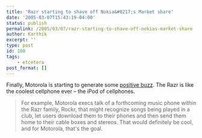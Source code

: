 ```yaml
---
title: 'Razr starting to shave off Nokia&#8217;s Market share'
date: '2005-03-07T15:43:19-04:00'
status: publish
permalink: /2005/03/07/razr-starting-to-shave-off-nokias-market-share
author: Karthik
excerpt: ''
type: post
id: 100
tags:
    - etcetera
post_format: []
---
```

Finally, Motorola is starting to generate some [positive buzz](http://www.msnbc.msn.com/id/7102433/site/newsweek/). The Razr is like the coolest cellphone ever – the iPod of cellphones.

> For example, Motorola execs talk of a forthcoming music phone within the Razr family, Rockr, that might recognize songs being played in a club, let users download them to their phones and then send them home to their cable boxes and stereos. That would definitely be cool, and for Motorola, that's the goal.